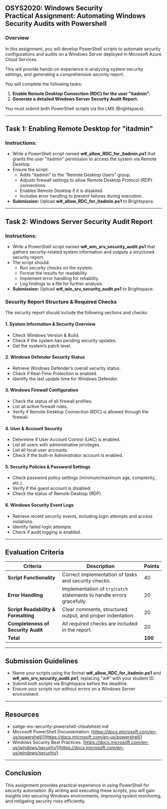 **OSYS2020: Windows Security**  
**Practical Assignment: Automating Windows Security Audits with Powershell**  
---

### **Overview**
In this assignment, you will develop PowerShell scripts to automate security configurations and audits on a Windows Server deployed in Microsoft Azure Cloud Services. 

This will provide hands-on experience in analyzing system security settings, and generating a comprehensive security report.

You will complete the following tasks:
1. **Enable Remote Desktop Connection (RDC) for the user "itadmin".**
2. **Generate a detailed Windows Server Security Audit Report.**

You must submit both PowerShell scripts via the LMS (Brightspace).

---

## **Task 1: Enabling Remote Desktop for "itadmin"**
### **Instructions:**
- Write a PowerShell script named **w#_allow_RDC_for_itadmin.ps1** that grants the user "itadmin" permission to access the system via Remote Desktop.
- Ensure the script:
  - Adds "itadmin" to the "Remote Desktop Users" group.
  - Adjusts firewall settings to allow Remote Desktop Protocol (RDP) connections.
  - Enables Remote Desktop if it is disabled.
  - Includes error handling to prevent failures during execution.
- **Submission:** Upload **w#_allow_RDC_for_itadmin.ps1** to Brightspace.

---

## **Task 2: Windows Server Security Audit Report**
### **Instructions:**
- Write a PowerShell script named **w#_win_srv_security_audit.ps1** that gathers security-related system information and outputs a structured security report.
- The script should:
  - Run security checks on the system.
  - Format the results for readability.
  - Implement error handling for reliability.
  - Log findings to a file for further analysis.
- **Submission:** Upload **w#_win_srv_security_audit.ps1** to Brightspace.

### **Security Report Structure & Required Checks**
The security report should include the following sections and checks:

#### **1. System Information & Security Overview**
   - Check Windows Version & Build.
   - Check if the system has pending security updates.
   - Get the system’s patch level.

#### **2. Windows Defender Security Status**
   - Retrieve Windows Defender’s overall security status.
   - Check if Real-Time Protection is enabled.
   - Identify the last update time for Windows Defender.

#### **3. Windows Firewall Configuration**
   - Check the status of all firewall profiles.
   - List all active firewall rules.
   - Verify if Remote Desktop Connection (RDC) is allowed through the firewall.

#### **4. User & Account Security**
   - Determine if User Account Control (UAC) is enabled.
   - List all users with administrative privileges.
   - List all local user accounts.
   - Check if the built-in Administrator account is enabled.

#### **5. Security Policies & Password Settings**
   - Check password policy settings (minimum/maximum age, complexity, etc.).
   - Verify if the guest account is disabled.
   - Check the status of Remote Desktop (RDP).

#### **6. Windows Security Event Logs**
   - Retrieve recent security events, including login attempts and access violations.
   - Identify failed login attempts.
   - Check if audit logging is enabled.

---

## **Evaluation Criteria**
| Criteria | Description | Points |
|----------|------------|--------|
| **Script Functionality** | Correct implementation of tasks and security checks. | 40 |
| **Error Handling** | Implementation of `try`/`catch` statements to handle errors gracefully. | 20 |
| **Script Readability & Formatting** | Clear comments, structured output, and proper indentation. | 20 |
| **Completeness of Security Audit** | All required checks are included in the report. | 20 |
| **Total** | | **100** |

---

## **Submission Guidelines**
- Name your scripts using the format **w#_allow_RDC_for_itadmin.ps1** and **w#_win_srv_security_audit.ps1**, replacing "w#" with your student ID.
- Submit both scripts via Brightspace before the deadline.
- Ensure your scripts run without errors on a Windows Server environment.

---

## **Resources**
- saitge-ms-security-powershell-cheatsheet.md
- Microsoft PowerShell Documentation: [https://docs.microsoft.com/en-us/powershell/](https://docs.microsoft.com/en-us/powershell/)
- Windows Security Best Practices: [https://docs.microsoft.com/en-us/windows/security/](https://docs.microsoft.com/en-us/windows/security/)

---

## **Conclusion**
This assignment provides practical experience in using PowerShell for security automation. By writing and executing these scripts, you will gain insights into securing Windows environments, improving system monitoring, and mitigating security risks efficiently.